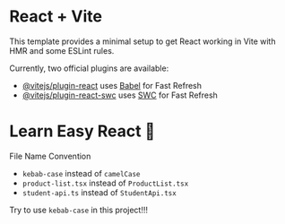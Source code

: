 # React + Vite

This template provides a minimal setup to get React working in Vite with HMR and some ESLint rules.

Currently, two official plugins are available:

- [@vitejs/plugin-react](https://github.com/vitejs/vite-plugin-react/blob/main/packages/plugin-react/README.md) uses [Babel](https://babeljs.io/) for Fast Refresh
- [@vitejs/plugin-react-swc](https://github.com/vitejs/vite-plugin-react-swc) uses [SWC](https://swc.rs/) for Fast Refresh

# Learn Easy React 🚀

File Name Convention

- `kebab-case` instead of `camelCase`
- `product-list.tsx` instead of `ProductList.tsx`
- `student-api.ts` instead of `StudentApi.tsx`

Try to use `kebab-case` in this project!!!
